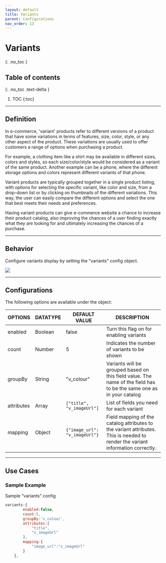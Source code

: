 ```yaml
---
layout: default
title: Variants
parent: Configurations
nav_order: 13
---
```


# Variants
{: .no_toc }

## Table of contents
{: .no_toc .text-delta }

1. TOC
{:toc}

---

## Definition
In e-commerce, 'variant' products refer to different versions of a product that have some variations in terms of features, size, color, style, or any other aspect of the product. These variations are usually used to offer customers a range of options when purchasing a product.

For example, a clothing item like a shirt may be available in different sizes, colors and styles, so each size/color/style would be considered as a variant of the same product. Another example can be a phone, where the different storage options and colors represent different variants of that phone.

Variant products are typically grouped together in a single product listing, with options for selecting the specific variant, like color and size, from a drop-down list or by clicking on thumbnails of the different variations. This way, the user can easily compare the different options and select the one that best meets their needs and preferences.

Having variant products can give e-commerce website a chance to increase their product catalog, also improving the chances of a user finding exactly what they are looking for and ultimately increasing the chances of a purchase.

---

## Behavior

Configure variants display by setting the “variants” config object.

[![](https://unbxd.com/docs/wp-content/uploads/2020/05/variants-SDK.png)](https://unbxd.com/docs/wp-content/uploads/2020/05/variants-SDK.png)

---

## Configurations

The following options are available under the object:

| OPTIONS | DATATYPE | DEFAULT VALUE | DESCRIPTION |
|----------|----------|----------|----------|
| enabled                   	| Boolean  	| false | Turn this flag on for enabling variants |
| count                     	| Number   	| 5 | Indicates the number of variants to be shown |
| groupBy                   	| String   	| "v_colour" | Variants will be grouped based on this field value. The name of the field has to be the same one as in your catalog |
| attributes                	| Array    	| `["title", "v_imageUrl"]` | List of fields you need for each variant |
| mapping                   	| Object   	| `{"image_url": "v_imageUrl"}` | Field mapping of the catalog attributes to the variant attributes. This is needed to render the variant information correctly. |


---

## Use Cases

### Sample Example 

Sample “variants” config

```js
variants:{
        enabled:false,
        count:5,
        groupBy:'v_colour',
        attributes:[
            "title",
            "v_imageUrl"
        ],
        mapping:{
            "image_url":"v_imageUrl"
        }
    },
```